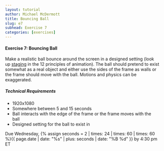 ```yaml
---
layout: tutorial
author: Michael McDermott
title: Bouncing Ball
slug: e7
subhead: Exercise 7
categories: [exercises]
---
```

#### Exercise 7: Bouncing Ball
Make a realistic ball bounce around the screen in a designed setting (look up [staging](https://www.youtube.com/watch?v=uDqjIdI4bF4&t=254s) in the 12 principles of animation). The ball should pretend to exist somewhat as a real object and either use the sides of the frame as walls or the frame should move with the ball. Motions and physics can be exaggerated.


##### Technical Requirements
* 1920x1080
* Somewhere between 5 and 15 seconds
* Ball interacts with the edge of the frame or the frame moves with the ball
* Designed setting for the ball to exist in

<span class="due">Due Wednesday, {% assign seconds = 2 | times: 24 | times: 60 | times: 60 %}{{ page.date | date: "%s" | plus: seconds | date: "%B %d" }} by 4:30 pm ET</span>
